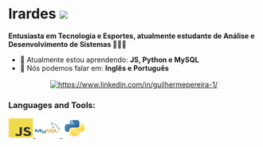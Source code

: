 # Irardes <img src="https://github.com/TheDudeThatCode/TheDudeThatCode/blob/master/Assets/Mario_Hello_Big.gif" width="30px">

<strong>Entusiasta em Tecnologia e Esportes, atualmente estudante de Análise e Desenvolvimento de Sistemas </strong> 👨🏻‍💻 

- 🚀 Atualmente estou aprendendo: <strong>JS, Python e MySQL</strong> 
- 📣 Nós podemos falar em: <strong>Inglês e Português</strong>

<div align="center">

<a href="https://www.linkedin.com/in/guilhermepereira-1/" target="blank"><img align="center" src="https://raw.githubusercontent.com/rahuldkjain/github-profile-readme-generator/master/src/images/icons/Social/linked-in-alt.svg" alt="https://www.linkedin.com/in/guilhermepereira-1/" height="30" width="40" /></a>
</p>

</div>


<h3 align="left">Languages and Tools:</h3>
<p align="left"> <a href="https://developer.mozilla.org/en-US/docs/Web/JavaScript" target="_blank" rel="noreferrer"> <img src="https://raw.githubusercontent.com/devicons/devicon/master/icons/javascript/javascript-original.svg" alt="javascript" width="50" height="40"/> </a> <a href="https://www.mysql.com/" target="_blank" rel="noreferrer"> <img src="https://raw.githubusercontent.com/devicons/devicon/master/icons/mysql/mysql-original-wordmark.svg" alt="mysql" width="50" height="40"/> </a> <a href="https://www.python.org" target="_blank" rel="noreferrer"> <img src="https://raw.githubusercontent.com/devicons/devicon/master/icons/python/python-original.svg" alt="python" width="50" height="40"/> </a> </p>
